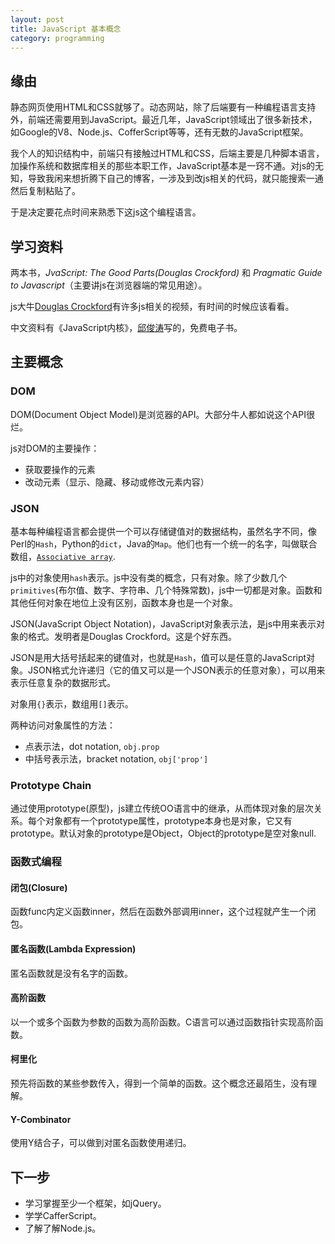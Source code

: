 ```yaml
---
layout: post
title: JavaScript 基本概念
category: programming
---
```


## 缘由

静态网页使用HTML和CSS就够了。动态网站，除了后端要有一种编程语言支持外，前端还需要用到JavaScript。最近几年，JavaScript领域出了很多新技术，如Google的V8、Node.js、CofferScript等等，还有无数的JavaScript框架。

我个人的知识结构中，前端只有接触过HTML和CSS，后端主要是几种脚本语言，加操作系统和数据库相关的那些本职工作，JavaScript基本是一窍不通。对js的无知，导致我闲来想折腾下自己的博客，一涉及到改js相关的代码，就只能搜索一通然后复制粘贴了。

于是决定要花点时间来熟悉下这js这个编程语言。

## 学习资料

两本书，*JvaScript: The Good Parts(Douglas Crockford)* 和 *Pragmatic Guide to Javascript*（主要讲js在浏览器端的常见用途）。

js大牛[Douglas Crockford](http://javascript.crockford.com/)有许多js相关的视频，有时间的时候应该看看。

中文资料有《JavaScript内核》，[邱俊涛](http://www.icodeit.org/)写的，免费电子书。

## 主要概念
### DOM

DOM(Document Object Model)是浏览器的API。大部分牛人都如说这个API很烂。

js对DOM的主要操作：

- 获取要操作的元素
- 改动元素（显示、隐藏、移动或修改元素内容）

### JSON

基本每种编程语言都会提供一个可以存储键值对的数据结构，虽然名字不同，像Perl的`Hash`，Python的`dict`，Java的`Map`。他们也有一个统一的名字，叫做联合数组，[`Associative array`](http://en.wikipedia.org/wiki/Associative_array).

js中的对象使用`hash`表示。js中没有类的概念，只有对象。除了少数几个`primitives`(布尔值、数字、字符串、几个特殊常数)，js中一切都是对象。函数和其他任何对象在地位上没有区别，函数本身也是一个对象。

JSON(JavaScript Object Notation)，JavaScript对象表示法，是js中用来表示对象的格式。发明者是Douglas Crockford。这是个好东西。

JSON是用大括号括起来的键值对，也就是`Hash`，值可以是任意的JavaScript对象。JSON格式允许递归（它的值又可以是一个JSON表示的任意对象），可以用来表示任意复杂的数据形式。

对象用`{}`表示，数组用`[]`表示。

两种访问对象属性的方法：

- 点表示法，dot notation, `obj.prop`
- 中括号表示法，bracket notation, `obj['prop']`

### Prototype Chain

通过使用prototype(原型)，js建立传统OO语言中的继承，从而体现对象的层次关系。每个对象都有一个prototype属性，prototype本身也是对象，它又有prototype。默认对象的prototype是Object，Object的prototype是空对象null.

### 函数式编程
#### 闭包(Closure)

函数func内定义函数inner，然后在函数外部调用inner，这个过程就产生一个闭包。

#### 匿名函数(Lambda Expression)

匿名函数就是没有名字的函数。

#### 高阶函数

以一个或多个函数为参数的函数为高阶函数。C语言可以通过函数指针实现高阶函数。

#### 柯里化

预先将函数的某些参数传入，得到一个简单的函数。这个概念还最陌生，没有理解。

#### Y-Combinator

使用Y结合子，可以做到对匿名函数使用递归。

## 下一步

* 学习掌握至少一个框架，如jQuery。
* 学学CafferScript。
* 了解了解Node.js。
